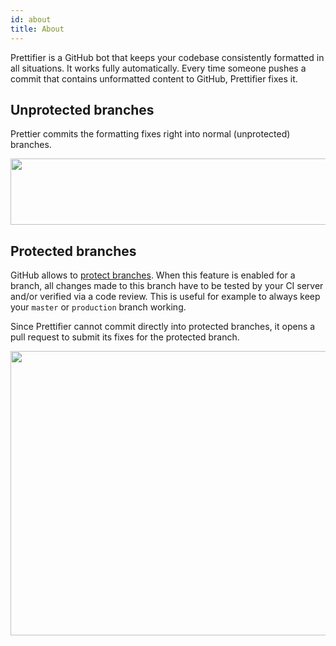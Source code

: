 ```yaml
---
id: about
title: About
---
```


Prettifier is a GitHub bot that keeps your codebase consistently formatted in
all situations. It works fully automatically. Every time someone pushes a commit
that contains unformatted content to GitHub, Prettifier fixes it.

## Unprotected branches

Prettier commits the formatting fixes right into normal (unprotected) branches.

<img src="/prettifier/img/screenshot_annotated_small.gif" width="547" height="106">

## Protected branches

GitHub allows to
[protect branches](https://help.github.com/en/github/administering-a-repository/about-protected-branches).
When this feature is enabled for a branch, all changes made to this branch have
to be tested by your CI server and/or verified via a code review. This is useful
for example to always keep your `master` or `production` branch working.

Since Prettifier cannot commit directly into protected branches, it opens a pull
request to submit its fixes for the protected branch.

<img src="/prettifier/img/screenshot_pull_request.gif" width="576" height="455">
